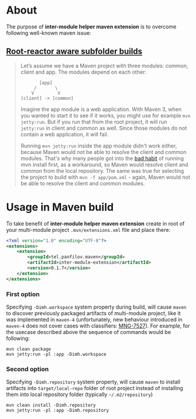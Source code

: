 # About

The purpose of **inter-module helper maven extension** is to overcome following well-known maven issue:

## [Root-reactor aware subfolder builds](https://maarten.mulders.it/2020/11/whats-new-in-maven-4/#root-reactor-aware-subfolder-builds)


> Let’s assume we have a Maven project with three modules: common, client and app. The modules depend on each other:
>
> ```
>        [app]
>      /       \
>     V         V
> [client] -> [common] 
>```
>
>Imagine the app module is a web application. With Maven 3, when you wanted to start it to see if it works, you might use for example `mvn jetty:run`. But if you run that from the root project, it will run `jetty:run` in client and common as well. Since those modules do not contain a web application, it will fail.
>
>Running `mvn jetty:run` inside the app module didn't work either, because Maven would not be able to resolve the client and common modules. That's why many people got into the [bad habit](https://www.youtube.com/watch?v=2HyGxtsDf60) of running mvn install first, as a workaround, so Maven would resolve client and common from the local repository. The same was true for selecting the project to build with `mvn -f app/pom.xml` - again, Maven would not be able to resolve the client and common modules.


# Usage in Maven build

To take benefit of **inter-module helper maven extension** create in root of your multi-module project `.mvn/extensions.xml` file and place there:

```xml
<?xml version="1.0" encoding="UTF-8"?>
<extensions>
    <extension>
        <groupId>tel.panfilov.maven</groupId>
        <artifactId>inter-module-extension</artifactId>
        <version>0.1.7</version>
    </extension>
</extensions>
```

### First option

Specifying `-Dimh.workspace` system property during build, will cause `maven` to discover previously packaged artifacts of multi-module project, like it was implemented in `maven-4` (unfortunately, new behaviour introduced in `maven-4` does not cover cases with classifiers: [MNG-7527](https://issues.apache.org/jira/projects/MNG/issues/MNG-7527)). For example, for the usecase described above the sequence of commands would be following:
```shell
mvn clean package
mvn jetty:run -pl :app -Dimh.workspace
```

### Second option

Specifying `-Dimh.repository` system property, will cause `maven` to install artifacts into `target/local-repo` folder of root project instead of installing them into local repository folder (typically `~/.m2/repository`)

```shell
mvn clean install -Dimh.repository
mvn jetty:run -pl :app -Dimh.repository
```